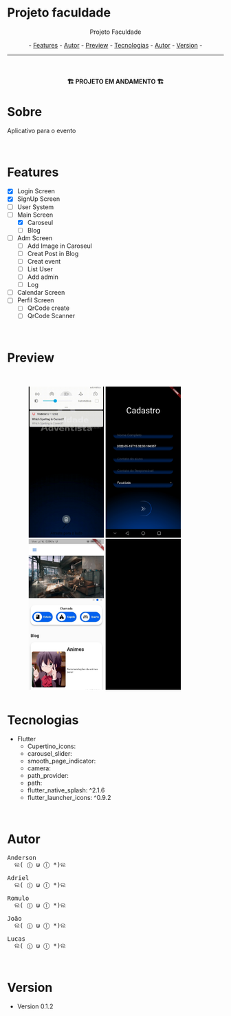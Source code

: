 # Projeto faculdade

<p align="center">Projeto Faculdade</p>


<p align="center"> -
<a href="#features">Features</a> -
<a href="#autor">Autor</a> -
<a href="#preview">Preview</a> -
<a href="#tecnologias">Tecnologias</a> -
<a href="#autor">Autor</a> -
<a href="#version">Version</a> -
</p>

---
<br>

<h4 align="center">🏗️ PROJETO EM ANDAMENTO 🏗️</h4>

# Sobre
<p>Aplicativo para o evento</p>

<br>

# Features
- [x] Login Screen
- [x] SignUp Screen
- [ ] User System
- [ ] Main Screen
  - [x] Caroseul
  - [ ] Blog
- [ ] Adm Screen
  - [ ] Add Image in Caroseul
  - [ ] Creat Post in Blog
  - [ ] Creat event
  - [ ] List User
  - [ ] Add admin
  - [ ] Log 
- [ ] Calendar Screen
- [ ] Perfil Screen
  - [ ] QrCode create
  - [ ] QrCode Scanner

<br>

# Preview
<div style="margin: 50px">
<img  alt="Primeira tela" title="primeira tela" src="./FirstScreen.gif" height="350px" />
<img style=""  alt="Tela de cadastro" title="Tela de cadastro" src="./SignUp_Screen.jpeg" height="350px" />
<img style=""  alt="Tela principal" title="Tela principal" src="./MainScreen.jpeg" height="350px" />
<img style=""  alt="Tela principal" title="Tela principal" src="./MainScreen_gif.gif" height="350px" />
</div>


# Tecnologias

- Flutter
  - Cupertino_icons:
  - carousel_slider:
  - smooth_page_indicator:
  - camera:
  - path_provider:
  - path:
  - flutter_native_splash: ^2.1.6
  - flutter_launcher_icons: ^0.9.2
  
<br>

# Autor
<pre>
Anderson 
  ଲ( ⓛ ω ⓛ *)ଲ
</pre>
<pre>
Adriel
  ଲ( ⓛ ω ⓛ *)ଲ 
</pre>
<pre>
Romulo 
  ଲ( ⓛ ω ⓛ *)ଲ 
</pre>
<pre>
João
  ଲ( ⓛ ω ⓛ *)ଲ 
</pre>
<pre>
Lucas
  ଲ( ⓛ ω ⓛ *)ଲ 
</pre>

<br>

# Version
- Version 0.1.2


